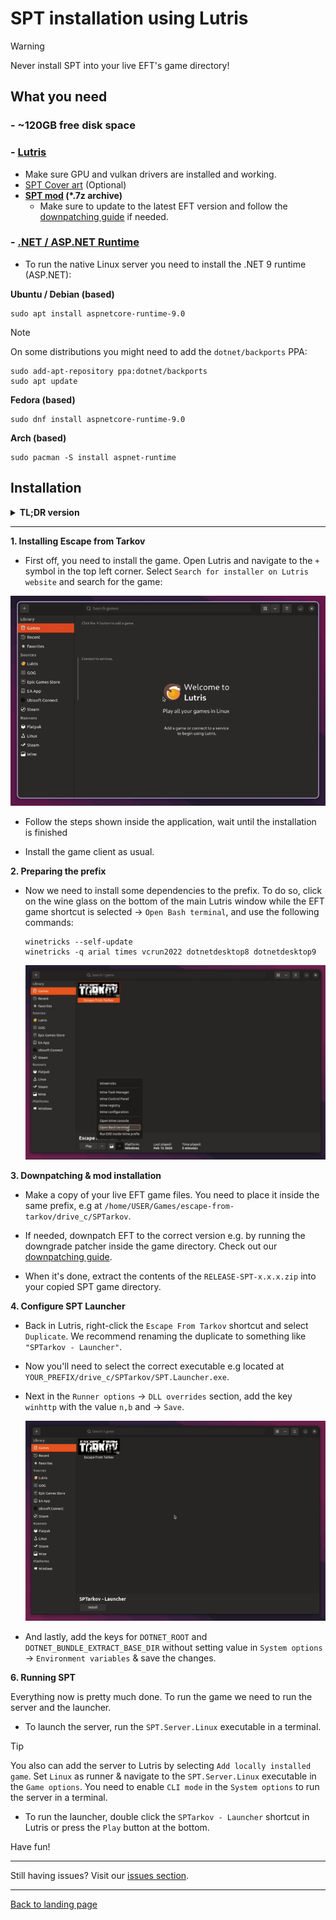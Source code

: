 # SPT installation using Lutris

> [!WARNING]
> Never install SPT into your live EFT's game directory!

## What you need

### - **~120GB free disk space**

### - **[Lutris](https://lutris.net/downloads)**
- Make sure GPU and vulkan drivers are installed and working.
- [SPT Cover art](../../docs/lutris/cover_art.md) (Optional)
- **[SPT mod](https://hub.sp-tarkov.com/files/file/16-spt-aki/) (*.7z archive)**
    - Make sure to update to the latest EFT version and follow the [downpatching guide](../downpatching.md) if needed.

### - [.NET / ASP.NET Runtime](https://dotnet.microsoft.com/en-us/download/dotnet/9.0)

- To run the native Linux server you need to install the .NET 9 runtime (ASP.NET):

**Ubuntu / Debian (based)**
```
sudo apt install aspnetcore-runtime-9.0
```

> [!NOTE]
> On some distributions you might need to add the `dotnet/backports` PPA:

```
sudo add-apt-repository ppa:dotnet/backports
sudo apt update
```
**Fedora (based)**
```
sudo dnf install aspnetcore-runtime-9.0
```

**Arch (based)**
```
sudo pacman -S install aspnet-runtime
```

## Installation

<details>

**<summary>TL;DR version</summary>** 

1. Install EFT in `Lutris` using the installer script
2. Install game in `BSG Launcher`
3. Run `winetricks -q arial times vcrun2022 dotnetdesktop8 dotnetdesktop9` via Lutris bash console
4. Copy `EFT game files` somewhere else inside the prefix and `downpatch` if needed
5. Unpack the `RELEASE-SPT-x.x.x.zip` archive into the `copied directory`
6. Duplicate config, new profile `SPTarkov - Launcher`
7. Change executable to `SPT.Launcher.exe` in `Configure` → `Game Settings`
8. In `Runner options`, add `winhttp=n,b` in the `DLL overrides` section
9. Add `DOTNET_ROOT` and `DOTNET_BUNDLE_EXTRACT_BASE_DIR` environment variables in `Configure` → `System options`
10. Run `SPT.Server.Linux`, then `SPTarkov - Launcher`

</details>

***

**1. Installing Escape from Tarkov**

- First off, you need to install the game. Open Lutris and navigate to the `+` symbol in the top left corner. Select `Search for installer on Lutris website` and search for the game:

<img src="../../media/lutris/tarkov.gif" width="580">

- Follow the steps shown inside the application, wait until the installation is finished

- Install the game client as usual.


**2. Preparing the prefix**

- Now we need to install some dependencies to the prefix. To do so, click on the wine glass on the bottom of the main Lutris window while the EFT game shortcut is selected → `Open Bash terminal`, and use the following commands:

      winetricks --self-update
      winetricks -q arial times vcrun2022 dotnetdesktop8 dotnetdesktop9

    <img src="../../media/lutris/terminal.jpg" width="580">

**3. Downpatching & mod installation**

- Make a copy of your live EFT game files. You need to place it inside the same prefix, e.g at `/home/USER/Games/escape-from-tarkov/drive_c/SPTarkov`.

- If needed, downpatch EFT to the correct version e.g. by running the downgrade patcher inside the game directory. Check out our [downpatching guide](../downpatching.md).

- When it's done, extract the contents of the `RELEASE-SPT-x.x.x.zip` into your copied SPT game directory.


**4. Configure SPT Launcher**

- Back in Lutris, right-click the `Escape From Tarkov` shortcut and select `Duplicate`. We recommend renaming the duplicate to something like `"SPTarkov - Launcher"`.
  
- Now you'll need to select the correct executable e.g located at `YOUR_PREFIX/drive_c/SPTarkov/SPT.Launcher.exe`.

- Next in the `Runner options` → `DLL overrides` section, add the key `winhttp` with the value `n,b` and → `Save`.

    <img src="../../media/lutris/config.gif" width="580">

- And lastly, add the keys for `DOTNET_ROOT` and `DOTNET_BUNDLE_EXTRACT_BASE_DIR` without setting value in `System options` → `Environment variables` & save the changes.

**6. Running SPT**

Everything now is pretty much done. To run the game we need to run the server and the launcher.

- To launch the server, run the `SPT.Server.Linux` executable in a terminal.

> [!TIP]
> You also can add the server to Lutris by selecting `Add locally installed game`. Set `Linux` as runner & navigate to the `SPT.Server.Linux` executable in the `Game options`. You need to enable `CLI mode` in the `System options` to run the server in a terminal.

- To run the launcher, double click the `SPTarkov - Launcher` shortcut in Lutris or press the `Play` button at the bottom.

Have fun!

***
Still having issues? Visit our [issues section](../../docs/issues.md).
***
[Back to landing page](../../README.md)


